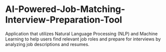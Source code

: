 # AI-Powered-Job-Matching-Interview-Preparation-Tool
Application that utilizes Natural Language Processing (NLP) and Machine Learning to help users find relevant job roles and prepare for interviews by analyzing job descriptions and resumes.
